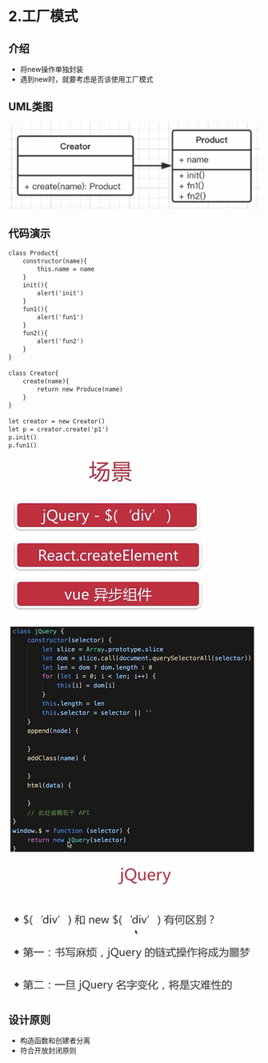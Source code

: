 # 2.工厂模式

## 介绍

* 将new操作单独封装
* 遇到new时，就要考虑是否该使用工厂模式

## UML类图

![](../.gitbook/assets/微信截图_20181006223048.png)

## 代码演示

```text
class Product{
    constructor(name){
        this.name = name
    }
    init(){
        alert('init')
    }
    fun1(){
        alert('fun1')
    }
    fun2(){
        alert('fun2')
    }
}

class Creator{
    create(name){
        return new Produce(name)
    }
}

let creator = new Creator()
let p = creator.create('p1')
p.init()
p.fun1()
```

![](../.gitbook/assets/微信截图_20181006223738.png)

![](../.gitbook/assets/微信截图_20181006223640.png)

![](../.gitbook/assets/微信截图_20181006223923.png)

## 设计原则

* 构造函数和创建者分离
* 符合开放封闭原则

